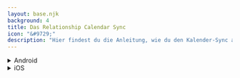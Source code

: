 ```yaml
---
layout: base.njk
background: 4
title: Das Relationship Calendar Sync
icon: "&#9729;"
description: "Hier findest du die Anleitung, wie du den Kalender-Sync auf deinem Smartphone oder Tablet einrichten kannst."
---
```

<details class="mt-3">
    <summary>Android</summary>
    <section id="instructions">
        <p><b>Voraussetzungen:</b> Nextcloud Mobil-App eingerichtet</p>
        <ol>
            <li>Installiere <a href="https://www.davx5.com/download/">DAVx⁵ (ehemals DAVDroid)</a>.</li>
            <li>Geh in der mobilen Nextcloud-App auf <i>Einstellungen/Mehr</i> und tippe auf <i>Kalender & Kontakte synchronisieren</i>.</li>
            <li>Nun wird DAVx⁵ das Anmelde-Fenster von Nextcloud öffnen, wo du deine Anmeldedaten eingeben und den Zugriff erlauben musst.</li>
            <li>DAVx⁵ wird geöffnet und du wirst aufgefordert, ein Konto zu erstellen. Leg den Kontonamen auf einen Namen deiner Wahl fest und stell die <b>Kontaktgruppenmethode</b> auf <b>Gruppen sind Kategorien der Kontakte</b>.</li>
            <li>Danach wird DAVx⁵ geschlossen und die Nextcloud-App wird erneut angezeigt. Um das Setup abzuschließen, muss DAVx⁵ erneut manuell gestartet werden.</li>
            <li>Tippe auf das Symbol für das Konto, das DAVx⁵ gerade erstellt hat, und gewähre DAVx⁵ in der Aufforderung Zugriff auf deine Kalender und Kontakte.</li>
            <li>Wenn dz auf das Symbol für das Konto tippst, das DAVx⁵ eingerichtet hat, werden die verfügbaren Adressbücher und Kalender erkannt. Wähle, welche du synchronisieren möchtest und schließe den Vorgang ab.</li>
        </ol>
    </section>
</details>
<details class="mt-3">
    <summary>iOS</summary>
    <section id="instructions">
        <ol>
            <li>Öffne <i>Einstellungen/Apps/Kalender/Konten</i></li>
            <li>Geh auf <i>Konto hinzufügen</i>.</li>
            <li>Wähle <i>Andere</i> als Kontotyp und <i>CalDAV-Konto hinzufügen</i></li>
            <li>Im Feld „Server“ muss der Wert <code>app.dasrelationship.cloud</code> eingetragen werden.</li>
            <li>In den Feldern „Benutzername“ und „Passwort“ muss das Nextcloud-Passwort eingetragen werden.</li>
            <li>Gehe auf <i>Weiter</i>.</li>
            <li>Gib bei „Server“ den Wert <code>app.dasrelationship.cloud/remote.php/dav/principals/users/username/</code> ein. <i>username</i> muss durch den Nextcloud-Username, welcher auch zum Anmelden verwendet wird angegeben werden.</li>
        </ol>
    </section>
</details>